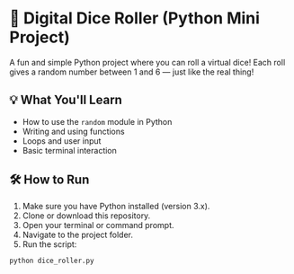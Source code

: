 # 🎲 Digital Dice Roller (Python Mini Project)

A fun and simple Python project where you can roll a virtual dice! Each roll gives a random number between 1 and 6 — just like the real thing!

## 💡 What You'll Learn

- How to use the `random` module in Python
- Writing and using functions
- Loops and user input
- Basic terminal interaction

## 🛠️ How to Run

1. Make sure you have Python installed (version 3.x).
2. Clone or download this repository.
3. Open your terminal or command prompt.
4. Navigate to the project folder.
5. Run the script:

```bash
python dice_roller.py
